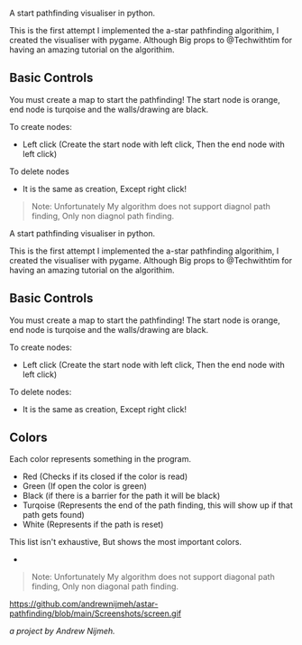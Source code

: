 
A start pathfinding visualiser in python.

This is the first attempt I implemented the a-star pathfinding algorithim, I created the visualiser with pygame. Although Big props to @Techwithtim for having an amazing tutorial on the algorithim. 

## Basic Controls
You must create a map to start the pathfinding! The start node is orange, end node is turqoise and the walls/drawing are black. 

To create nodes:
  - Left click (Create the start node with left click, Then the end node with left click)
 
 To delete nodes
  - It is the same as creation, Except right click!
 
 
 > Note: Unfortunately My algorithm does not support diagnol path finding, Only non diagnol path finding.
 
A start pathfinding visualiser in python.

This is the first attempt I implemented the a-star pathfinding algorithim, I created the visualiser with pygame. Although Big props to @Techwithtim for having an amazing tutorial on the algorithim. 

## Basic Controls
You must create a map to start the pathfinding! The start node is orange, end node is turqoise and the walls/drawing are black. 

To create nodes:
  - Left click (Create the start node with left click, Then the end node with left click)
 
To delete nodes:
  - It is the same as creation, Except right click!
 
## Colors
Each color represents something in the program.

- Red (Checks if its closed if the color is read)
- Green (If open the color is green)
- Black (if there is a barrier for the path it will be black)
- Turqoise (Represents the end of the path finding, this will show up if that path gets found)
- White (Represents if the path is reset)

This list isn't exhaustive, But shows the most important colors.


- 
 > Note: Unfortunately My algorithm does not support diagonal path finding, Only non diagonal path finding.
 
https://github.com/andrewnijmeh/astar-pathfinding/blob/main/Screenshots/screen.gif

 *a project by Andrew Nijmeh.*

